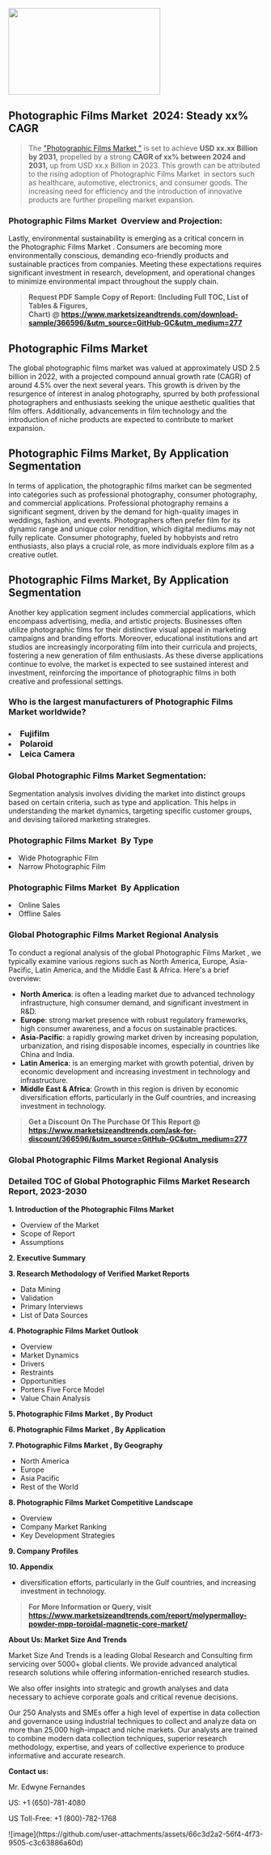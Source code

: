 <p><img class="alignnone size-medium wp-image-20088" src="https://ffe5etoiles.com/wp-content/uploads/2024/12/MST1-300x171.png" alt="" width="300" height="171" /></p><h2 id="ember46" class="ember-view reader-text-block__heading-2">Photographic Films Market &nbsp;2024: Steady&nbsp;xx% CAGR</h2><blockquote id="ember47" class="ember-view reader-text-block__blockquote">The&nbsp;<a class="app-aware-link " href="https://www.marketsizeandtrends.com/download-sample/366596/&utm_source=GitHub-GC&utm_medium=277" target="_blank" data-test-app-aware-link="">"Photographic Films Market "</a>&nbsp;is set to achieve&nbsp;<strong>USD&nbsp;xx.xx&nbsp;Billion by 2031,</strong>&nbsp;propelled by a strong&nbsp;<strong>CAGR of&nbsp;xx% between 2024 and 2031,</strong>&nbsp;up from USD xx.x Billion in 2023. This growth can be attributed to the rising adoption of&nbsp;Photographic Films Market &nbsp;in sectors such as healthcare, automotive, electronics, and consumer goods. The increasing need for efficiency and the introduction of innovative products are further propelling market expansion.</blockquote><h3 id="ember48" class="ember-view reader-text-block__heading-3">Photographic Films Market &nbsp;Overview and Projection:</h3><p id="ember49" class="ember-view reader-text-block__paragraph">Lastly, environmental sustainability is emerging as a critical concern in the&nbsp;Photographic Films Market . Consumers are becoming more environmentally conscious, demanding eco-friendly products and sustainable practices from companies. Meeting these expectations requires significant investment in research, development, and operational changes to minimize environmental impact throughout the supply chain.</p><blockquote id="ember50" class="ember-view reader-text-block__blockquote"><strong>Request PDF Sample Copy of Report: (Including Full TOC, List of Tables &amp; Figures, Chart)&nbsp;@&nbsp;<strong><a href="https://www.marketsizeandtrends.com/download-sample/366596/&utm_source=GitHub-GC&utm_medium=277" target="_blank">https://www.marketsizeandtrends.com/download-sample/366596/&utm_source=GitHub-GC&utm_medium=277</a></strong></strong></blockquote><h3 class=""> <h2>Photographic Films Market</h2><p>The global photographic films market was valued at approximately USD 2.5 billion in 2022, with a projected compound annual growth rate (CAGR) of around 4.5% over the next several years. This growth is driven by the resurgence of interest in analog photography, spurred by both professional photographers and enthusiasts seeking the unique aesthetic qualities that film offers. Additionally, advancements in film technology and the introduction of niche products are expected to contribute to market expansion.</p><h2>Photographic Films Market, By Application Segmentation</h2><p>In terms of application, the photographic films market can be segmented into categories such as professional photography, consumer photography, and commercial applications. Professional photography remains a significant segment, driven by the demand for high-quality images in weddings, fashion, and events. Photographers often prefer film for its dynamic range and unique color rendition, which digital mediums may not fully replicate. Consumer photography, fueled by hobbyists and retro enthusiasts, also plays a crucial role, as more individuals explore film as a creative outlet.</p><h2>Photographic Films Market, By Application Segmentation</h2><p>Another key application segment includes commercial applications, which encompass advertising, media, and artistic projects. Businesses often utilize photographic films for their distinctive visual appeal in marketing campaigns and branding efforts. Moreover, educational institutions and art studios are increasingly incorporating film into their curricula and projects, fostering a new generation of film enthusiasts. As these diverse applications continue to evolve, the market is expected to see sustained interest and investment, reinforcing the importance of photographic films in both creative and professional settings.</p></h3><h3 id="" class="">Who is the largest manufacturers of&nbsp;Photographic Films Market  worldwide?</h3><h3 class=""></Li><Li>Fujifilm</Li><Li> Polaroid</Li><Li> Leica Camera</h3><h3 id="ember53" class="ember-view reader-text-block__heading-3">Global&nbsp;Photographic Films Market  Segmentation:</h3><p id="ember54" class="ember-view reader-text-block__paragraph">Segmentation analysis involves dividing the market into distinct groups based on certain criteria, such as type and application. This helps in understanding the market dynamics, targeting specific customer groups, and devising tailored marketing strategies.</p><h3 id="" class="">Photographic Films Market &nbsp;By Type</h3><p></Li><Li>Wide Photographic Film</Li><Li> Narrow Photographic Film</p><h3 id="" class="">Photographic Films Market &nbsp;By Application</h3><p class=""></Li><Li>Online Sales</Li><Li> Offline Sales</p><h3 id="ember62" class="ember-view reader-text-block__heading-3">Global Photographic Films Market  Regional Analysis</h3><p id="ember63" class="ember-view reader-text-block__paragraph">To conduct a regional analysis of the global Photographic Films Market , we typically examine various regions such as North America, Europe, Asia-Pacific, Latin America, and the Middle East &amp; Africa. Here's a brief overview:</p><ul><li><strong>North America</strong>: is often a leading market due to advanced technology infrastructure, high consumer demand, and significant investment in R&amp;D.</li><li><strong>Europe</strong>: strong market presence with robust regulatory frameworks, high consumer awareness, and a focus on sustainable practices.</li><li><strong>Asia-Pacific</strong>: a rapidly growing market driven by increasing population, urbanization, and rising disposable incomes, especially in countries like China and India.</li><li><strong>Latin America</strong>: is an emerging market with growth potential, driven by economic development and increasing investment in technology and infrastructure.</li><li><strong>Middle East &amp; Africa</strong>: Growth in this region is driven by economic diversification efforts, particularly in the Gulf countries, and increasing investment in technology.</li></ul><blockquote id="ember61" class="ember-view reader-text-block__blockquote"><strong>Get a Discount On The Purchase Of This Report @ <strong><a href="https://html-cleaner.com/" target="">https://www.marketsizeandtrends.com/ask-for-discount/366596/&utm_source=GitHub-GC&utm_medium=277</a></strong></strong></blockquote><h3 id="ember62" class="ember-view reader-text-block__heading-3">Global Photographic Films Market  Regional Analysis</h3><h3 id="" class="">Detailed TOC of Global Photographic Films Market  Research Report, 2023-2030</h3><p id="" class=""><strong>1. Introduction of the Photographic Films Market </strong></p><ul><li>Overview of the Market</li><li>Scope of Report</li><li>Assumptions</li></ul><p id="" class=""><strong>2. Executive Summary</strong></p><p id="" class=""><strong>3. Research Methodology of Verified Market Reports</strong></p><ul><li>Data Mining</li><li>Validation</li><li>Primary Interviews</li><li>List of Data Sources</li></ul><p id="" class=""><strong>4. Photographic Films Market  Outlook</strong></p><ul><li>Overview</li><li>Market Dynamics</li><li>Drivers</li><li>Restraints</li><li>Opportunities</li><li>Porters Five Force Model</li><li>Value Chain Analysis</li></ul><p id="" class=""><strong>5. Photographic Films Market , By Product</strong></p><p id="" class=""><strong>6. Photographic Films Market , By Application</strong></p><p id="" class=""><strong>7. Photographic Films Market , By Geography</strong></p><ul><li>North America</li><li>Europe</li><li>Asia Pacific</li><li>Rest of the World</li></ul><p id="" class=""><strong>8. Photographic Films Market  Competitive Landscape</strong></p><ul><li>Overview</li><li>Company Market Ranking</li><li>Key Development Strategies</li></ul><p id="" class=""><strong>9. Company Profiles</strong></p><p id="" class=""><strong>10. Appendix</strong></p><ul><li>diversification efforts, particularly in the Gulf countries, and increasing investment in technology.</li></ul><blockquote id="ember65" class="ember-view reader-text-block__blockquote"><strong>For More Information or Query, visit <strong><strong><a href="https://html-cleaner.com/" target="">https://www.marketsizeandtrends.com/report/molypermalloy-powder-mpp-toroidal-magnetic-core-market/</a></strong></strong></strong></blockquote><p id="" class=""><strong>About Us: Market Size And Trends</strong></p><p id="" class="">Market Size And Trends is a leading Global Research and Consulting firm servicing over 5000+ global clients. We provide advanced analytical research solutions while offering information-enriched research studies.</p><p id="" class="">We also offer insights into strategic and growth analyses and data necessary to achieve corporate goals and critical revenue decisions.</p><p id="" class="">Our 250 Analysts and SMEs offer a high level of expertise in data collection and governance using industrial techniques to collect and analyze data on more than 25,000 high-impact and niche markets. Our analysts are trained to combine modern data collection techniques, superior research methodology, expertise, and years of collective experience to produce informative and accurate research.</p><p id="" class=""><strong>Contact us:</strong></p><p id="" class="">Mr. Edwyne Fernandes</p><p id="" class="">US: +1 (650)-781-4080</p><p id="" class="">US Toll-Free: +1 (800)-782-1768</p>
![image](https://github.com/user-attachments/assets/66c3d2a2-56f4-4f73-9505-c3c63886a60d)
